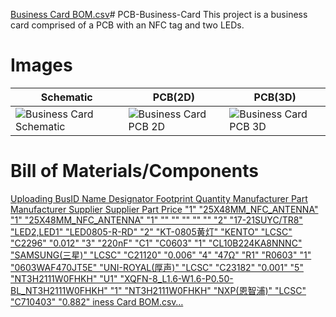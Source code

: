 [Business Card BOM.csv](https://github.com/user-attachments/files/20895801/Business.Card.BOM.csv)# PCB-Business-Card
This project is a business card comprised of a PCB with an NFC tag and two LEDs.

# Images
|  Schematic  |  PCB(2D)  |  PCB(3D)  |
| --- | --- | --- |
|  ![Business Card Schematic](https://github.com/user-attachments/assets/4c25cb97-02bc-4a92-9c12-c91c75896213)  |  ![Business Card PCB 2D](https://github.com/user-attachments/assets/33404bae-ca28-429f-a410-f6f8464c18a0)  |  ![Business Card PCB 3D](https://github.com/user-attachments/assets/e61e8fb0-414a-4234-a3ba-af22f5b4e075)  |

# Bill of Materials/Components
[Uploading BusID	Name	Designator	Footprint	Quantity	Manufacturer Part	Manufacturer	Supplier	Supplier Part	Price
"1"	"25X48MM_NFC_ANTENNA"	"1"	"25X48MM_NFC_ANTENNA"	"1"	""	""	""	""	""
"2"	"17-21SUYC/TR8"	"LED2,LED1"	"LED0805-R-RD"	"2"	"KT-0805黄灯"	"KENTO"	"LCSC"	"C2296"	"0.012"
"3"	"220nF"	"C1"	"C0603"	"1"	"CL10B224KA8NNNC"	"SAMSUNG(三星)"	"LCSC"	"C21120"	"0.006"
"4"	"47Ω"	"R1"	"R0603"	"1"	"0603WAF470JT5E"	"UNI-ROYAL(厚声)"	"LCSC"	"C23182"	"0.001"
"5"	"NT3H2111W0FHKH"	"U1"	"XQFN-8_L1.6-W1.6-P0.50-BL_NT3H2111W0FHKH"	"1"	"NT3H2111W0FHKH"	"NXP(恩智浦)"	"LCSC"	"C710403"	"0.882"
iness Card BOM.csv…]()
